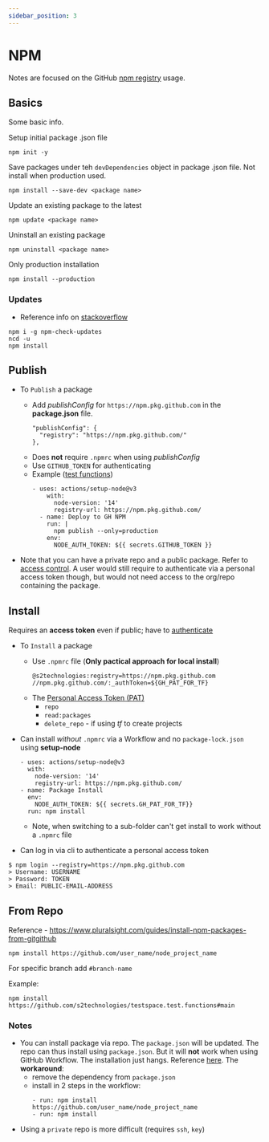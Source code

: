 ```yaml
---
sidebar_position: 3
---
```


# NPM
Notes are focused on the GitHub [npm registry](https://docs.github.com/en/packages/working-with-a-github-packages-registry/working-with-the-npm-registry) usage.

## Basics
Some basic info.

Setup initial package .json file
```
npm init -y
```

Save packages under teh `devDependencies` object in package .json file. Not install when production used.
```
npm install --save-dev <package name>
```

Update an existing package to the latest
```
npm update <package name>
```

Uninstall an existing package
```
npm uninstall <package name>
```

Only production installation
```
npm install --production
```

### Updates

- Reference info on [stackoverflow](https://stackoverflow.com/questions/16073603/how-to-update-each-dependency-in-package-json-to-the-latest-version/16074029#16074029)

```
npm i -g npm-check-updates
ncd -u
npm install
```

## Publish

- To `Publish` a package
  - Add *publishConfig* for `https://npm.pkg.github.com` in the **package.json** file.
    ```
    "publishConfig": {
      "registry": "https://npm.pkg.github.com/"
    },
    ```
  - Does **not** require `.npmrc` when using *publishConfig*
  - Use `GITHUB_TOKEN` for authenticating
  - Example ([test functions](https://github.com/s2technologies/testspace.test.functions))
    ```
    - uses: actions/setup-node@v3
        with:
          node-version: '14'
          registry-url: https://npm.pkg.github.com/
      - name: Deploy to GH NPM
        run: |
          npm publish --only=production
        env:
          NODE_AUTH_TOKEN: ${{ secrets.GITHUB_TOKEN }}
    ```

- Note that you can have a private repo and a public package. Refer to [access control](https://docs.github.com/en/packages/learn-github-packages/configuring-a-packages-access-control-and-visibility). A user would still require to authenticate via a personal access token though, but would not need access to the org/repo containing the package.


## Install
Requires an **access token** even if public; have to [authenticate](https://docs.github.com/en/packages/working-with-a-github-packages-registry/working-with-the-npm-registry#authenticating-with-a-personal-access-token)

- To `Install` a package
    - Use `.npmrc` file (**Only pactical approach for local install**)
      ```
      @s2technologies:registry=https://npm.pkg.github.com
      //npm.pkg.github.com/:_authToken=${GH_PAT_FOR_TF}
      ```
    - The [Personal Access Token (PAT)](https://github.com/settings/developers)
      - `repo`
      - `read:packages`
      - `delete_repo` - if using *tf* to create projects

- Can install *without* `.npmrc` via a Workflow and no `package-lock.json` using **setup-node**
  ```
  - uses: actions/setup-node@v3
    with:
      node-version: '14'
      registry-url: https://npm.pkg.github.com/
  - name: Package Install
    env:
      NODE_AUTH_TOKEN: ${{ secrets.GH_PAT_FOR_TF}}
    run: npm install
  ```
  - Note, when switching to a sub-folder can't get install to work without a `.npmrc` file
 - Can log in via cli to authenticate a personal access token
 ```
 $ npm login --registry=https://npm.pkg.github.com
> Username: USERNAME
> Password: TOKEN
> Email: PUBLIC-EMAIL-ADDRESS
 ```


## From Repo
Reference - https://www.pluralsight.com/guides/install-npm-packages-from-gitgithub

```
npm install https://github.com/user_name/node_project_name
```
For specific branch add `#branch-name`

Example:
```
npm install https://github.com/s2technologies/testspace.test.functions#main
```


### Notes

- You can install package via repo. The `package.json` will be updated. The repo can thus install using `package.json`. But it will **not** work when using GitHub Workflow. The installation just hangs. Reference [here](https://stackoverflow.com/questions/68887428/npm-in-github-actions-env-not-installing-packages). The **workaround**:
  - remove the dependency from `package.json`
  - install in 2 steps in the workflow:
    ```
    - run: npm install https://github.com/user_name/node_project_name
    - run: npm install
    ```
- Using a `private` repo is more difficult (requires `ssh`, `key`)